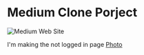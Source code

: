 # Medium Clone Porject

![Medium Web Site](https://medium.com/)

I'm making the not logged in page
[Photo](/img/aa.PNG)
